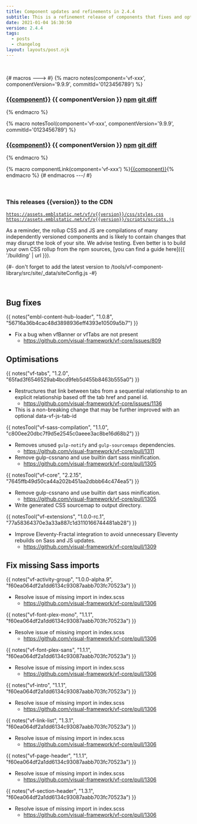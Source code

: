 ```yaml
---
title: Component updates and refinements in 2.4.4
subtitle: This is a refinement release of components that fixes and optimises.
date: 2021-01-04 16:30:50
version: 2.4.4
tags:
  - posts
  - changelog
layout: layouts/post.njk
---
```


<br/>

{# macros ---> #}
{% macro notes(component='vf-xxx', componentVersion='9.9.9', commitId='0123456789') %}

### [{{component}}](https://latest.visual-framework.dev/components/{{component}}/) <span class="vf-badge">{{ componentVersion }}</span> <a href="https://www.npmjs.com/package/@visual-framework/{{component}}/v/{{componentVersion}}" class="vf-badge">npm</a> <a href="https://github.com/visual-framework/vf-core/commit/{{commitId}}" class="vf-badge">git diff</a>

{% endmacro %}

{% macro notesTool(component='vf-xxx', componentVersion='9.9.9', commitId='0123456789') %}
<!-- Tools don't have pages in the component library -->

### [{{component}}](https://github.com/visual-framework/vf-core/tree/develop/tools/{{component}}/#readme) <span class="vf-badge">{{ componentVersion }}</span> <a href="https://www.npmjs.com/package/@visual-framework/{{component}}/v/{{componentVersion}}" class="vf-badge">npm</a> <a href="https://github.com/visual-framework/vf-core/commit/{{commitId}}" class="vf-badge">git diff</a>

{% endmacro %}


{% macro componentLink(component='vf-xxx') %}[{{component}}](https://latest.visual-framework.dev/components/{{component}}/){% endmacro %}
{# endmacros ---/ #}

<section class="vf-u-fullbleed vf-u-background-color-ui--grey--light"><br/>
<article class="vf-box vf-box-theme--primary vf-box--easy">
<h3 class="vf-box__heading">
This releases {{version}} to the CDN
</h3>
<div class="vf-box__text">

[`https://assets.emblstatic.net/vf/v{{version}}/css/styles.css`](https://assets.emblstatic.net/vf/v{{version}}/css/styles.css) <br/>
[`https://assets.emblstatic.net/vf/v{{version}}/scripts/scripts.js`](https://assets.emblstatic.net/vf/v{{version}}/scripts/scripts.js)

As a reminder, the rollup CSS and JS are compilations of many independently versioned components and is likely to contain changes that may disrupt the look of your site. We advise testing. Even better is to build your own CSS rollup from the npm sources, [you can find a guide here]({{ '/building' | url }}).

{#- don't forget to add the latest version to /tools/vf-component-library/src/site/_data/siteConfig.js -#}

</div>
</article><br/>
</section>

## Bug fixes

{{ notes("embl-content-hub-loader", "1.0.8", "56716a36b4cac48d3898936eff4393e10509a5b7") }}

* Fix a bug when vfBanner or vfTabs are not present
  * https://github.com/visual-framework/vf-core/issues/809

## Optimisations

{{ notes("vf-tabs", "1.2.0", "65fad3f6546529ab4bcd9feb5d455b8463b555a0") }}

* Restructures that link between tabs from a sequential relationship to an explicit relationship based off the tab href and panel id.
  * https://github.com/visual-framework/vf-core/issues/1136
* This is a non-breaking change that may be further improved with an optional data-vf-js-tab-id

{{ notesTool("vf-sass-compilation", "1.1.0", "c800ee20dbc7f9d5e2545c0aeee3ac8be16d68b2") }}

* Removes unused `gulp-notify` and `gulp-sourcemaps` dependencies.
  * https://github.com/visual-framework/vf-core/pull/1311
* Remove gulp-cssnano and use builtin dart sass minification.
  * https://github.com/visual-framework/vf-core/pull/1305

{{ notesTool("vf-core", "2.2.15", "7645ffb49d50ca44a202b451aa2dbbb64c474ea5") }}

* Remove gulp-cssnano and use builtin dart sass minification.
  * https://github.com/visual-framework/vf-core/pull/1305
* Write generated CSS sourcemap to output directory.

{{ notesTool("vf-extensions", "1.0.0-rc.1", "77a58364370e3a33a887c1d3110166744481ab28") }}

* Improve Eleventy-Fractal integration to avoid unnecessary Eleventy rebuilds on Sass and JS updates.
  * https://github.com/visual-framework/vf-core/pull/1309


## Fix missing Sass imports

{{ notes("vf-activity-group", "1.0.0-alpha.9", "f60ea064df2a1dd6134c93087aabb703fc70523a") }}

* Resolve issue of missing import in index.scss
  * https://github.com/visual-framework/vf-core/pull/1306

{{ notes("vf-font-plex-mono", "1.1.1", "f60ea064df2a1dd6134c93087aabb703fc70523a") }}

* Resolve issue of missing import in index.scss
  * https://github.com/visual-framework/vf-core/pull/1306

{{ notes("vf-font-plex-sans", "1.1.1", "f60ea064df2a1dd6134c93087aabb703fc70523a") }}

* Resolve issue of missing import in index.scss
  * https://github.com/visual-framework/vf-core/pull/1306

{{ notes("vf-intro", "1.1.1", "f60ea064df2a1dd6134c93087aabb703fc70523a") }}

* Resolve issue of missing import in index.scss
  * https://github.com/visual-framework/vf-core/pull/1306

{{ notes("vf-link-list", "1.3.1", "f60ea064df2a1dd6134c93087aabb703fc70523a") }}

* Resolve issue of missing import in index.scss
  * https://github.com/visual-framework/vf-core/pull/1306

{{ notes("vf-page-header", "1.1.1", "f60ea064df2a1dd6134c93087aabb703fc70523a") }}

* Resolve issue of missing import in index.scss
  * https://github.com/visual-framework/vf-core/pull/1306

{{ notes("vf-section-header", "1.3.1", "f60ea064df2a1dd6134c93087aabb703fc70523a") }}

* Resolve issue of missing import in index.scss
  * https://github.com/visual-framework/vf-core/pull/1306

